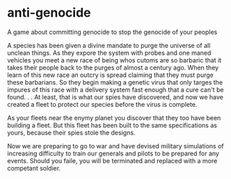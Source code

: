 # anti-genocide
A game about committing genocide to stop the genocide of your peoples

A species has been given a divine mandate to purge the universe of all unclean things. As they expore the system with probes and one maned vehicles you meet a new race of being whos cutoms are so barbaric that it takes their people back to the purges of almost a century ago. When they learn of this new race an outcry is spread claiming that they must purge these barbarians. So they begin making a genetic virus that only targes the impures of this race with a delivery system fast enough that a cure can't be found. . . At least, that is what our spies have discovered, and now we have created a fleet to protect our species before the virus is complete.  
  
As your fleets near the enymy planet you discover that they too have been building a fleet. But this fleet has been built to the same specifications as yours, because their spies stole the designs.  
  
Now we are preparing to go to war and have devised military simulations of increasing difficulty to train our generals and pilots to be prepared for any events. Should you faile, you will be terminated and replaced with a more competant soldier.
